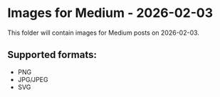 # Images for Medium - 2026-02-03

This folder will contain images for Medium posts on 2026-02-03.

## Supported formats:
- PNG
- JPG/JPEG
- SVG
